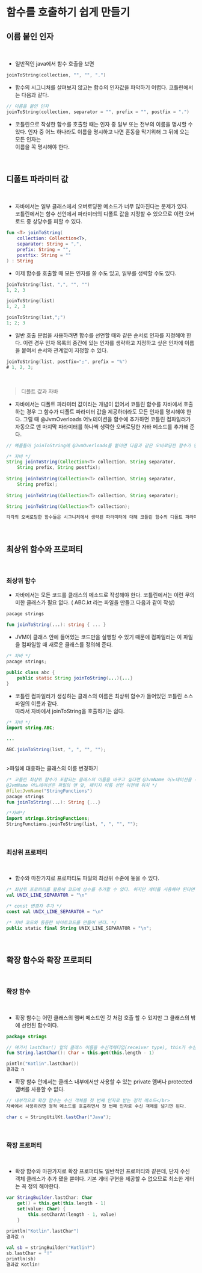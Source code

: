 # 함수를 호출하기 쉽게 만들기

## 이름 붙인 인자

</br>

* 일반적인 java에서 함수 호출을 보면

```kotlin
joinToString(collection, "", "", ".")
```

* 함수의 시그니처를 살펴보지 않고는 함수의 인자값을 파악하기 어렵다. 코틀린에서는 다음과 같다.

```kotlin
// 이름을 붙인 인자
joinToString(collection, separator = "", prefix = "", postfix = ".")
```

* 코틀린으로 작성한 함수를 호출할 때는 인자 중 일부 또는 전부의 이름을 명시할 수 있다. 인자 중 어느 하나라도 이름을 명시하고 나면 혼동을 막기위해 그 뒤에 오는 모든 인자는  
이름을 꼭 명시해야 한다.

</br>

## 디폴트 파라미터 값

</br>

* 자바에서는 일부 클래스에서 오버로딩한 메소드가 너무 많아진다는 문제가 있다.</br>
코틀린에서는 함수 선언에서 파라미터의 디폴트 값을 지정할 수 있으므로 이런 오버로드 중 상당수를 피할 수 있다.

```kotlin
fun <T> joinToString(
    collection: Collection<T>,
    separator: String = ",",
    prefix: String = "",
    postfix: String = ""
) : String
```
* 이제 함수를 호출할 때 모든 인자를 쓸 수도 있고, 일부를 생략할 수도 있다. 

```kotlin
joinToString(list, ",", "", "")
1, 2, 3

joinToString(list)
1, 2, 3

joinToString(list,";")
1; 2; 3
```

* 일반 호출 문법을 사용하려면 함수를 선언할 때와 같은 순서로 인자를 지정해야 한다.
이런 경우 인자 목록의 중간에 있는 인자를 생략하고 지정하고 싶은 인자에 이름을 붙여서 순서와 관계없이 지정할 수 있다.

```kotlin
joinToString(list, postfix=";", prefix = "%")
# 1, 2, 3;
```

</br>

> 디폴트 값과 자바
* 자바에서는 디폴트 파라미터 값이라는 개념이 없어서 코틀린 함수를 자바에서 호출하는 경우 그 함수가 디폴트 파라미터 값을 제공하더라도 모든 인자를 명시해야 한다. 그럴 때 @JvmOverloads 어노테이션을 함수에 추가하면 코틀린 컴파일러가 자동으로 맨 마지막 파라미터를 하나씩 생략한 오버로딩한 자바 메소드를 추가해 준다.

```java
// 예를들어 joinToString에 @JvmOverloads를 붙이면 다음과 같은 오버로딩한 함수가 만들어진다.

/* 자바 */
String joinToString(Collection<T> collection, String separator, 
    String prefix, String postfix);
    
String joinToString(Collection<T> collection, String separator, 
    String prefix);
    
String joinToString(Collection<T> collection, String separator);

String joinToString(Collection<T> collection);

각각의 오버로딩한 함수들은 시그니처에서 생략된 파라미터에 대해 코틀린 함수의 디폴트 파라미터 값을 사용한다.

```

</br>

## 최상위 함수와 프로퍼티

</br>

### 최상위 함수
* 자바에서는 모든 코드를 클래스의 메소드로 작성해야 한다. 코틀린에서는 이런 무의미한 클래스가 필요 없다. ( ABC.kt 라는 파일을 만들고 다음과 같이 작성)

```kotlin
pacage strings

fun joinToString(...): string { ... }
```

* JVM이 클래스 안에 들어있는 코드만을 실행할 수 있기 때문에 컴파일러는 이 파일을 컴파일할 때 새로운 클래스를 정의해 준다.

```java
/* 자바 */
pacage strings;

public class abc {
    public static String joinToString(...){...}
}
```

* 코틀린 컴파일러가 생성하는 클래스의 이름은 최상위 함수가 들어있던 코틀린 소스파일의 이름과 같다.</br>따라서 자바에서 joinToString을 호출하기는 쉽다.

```java
/* 자바 */
import string.ABC;

...

ABC.joinToString(list, ", ", "", "");
```
</br>
>파일에 대응하는 클래스의 이름 변경하기

```kotlin
/* 코틀린 최상위 함수가 포함되는 클래스의 이름을 바꾸고 싶다면 @JvmName 어노테이션을 추가한다.</br>
@JvmName 어노테이션은 파일의 맨 앞, 패키지 이름 선언 이전에 위치 */
@file:JvmName("StringFunctions")
pacage strings
fun joinToString(...): String {...}

/*자바*/
import strings.StringFunctions;
StringFunctions.joinToString(list, ", ", "", "");
```
</br>

### 최상위 프로퍼티

</br>

* 함수와 마찬가지로 프로퍼티도 파일의 최상위 수준에 놓을 수 있다.

```kotlin
/* 최상위 프로퍼티를 활용해 코드에 상수를 추가할 수 있다. 하지만 게터를 사용해야 된다면 부자연스럽다. */
val UNIX_LINE_SEPARATOR = "\n"

/* const 변경자 추가 */
const val UNIX_LINE_SEPARATOR = "\n"

/* 자바 코드와 동등한 바이트코드를 만들어 낸다. */
public static final String UNIX_LINE_SEPARATOR = "\n";
```

</br>

## 확장 함수와 확장 프로퍼티

</br>

### 확장 함수

</br>

* 확장 함수는 어떤 클래스의 멤버 메소드인 것 처럼 호출 할 수 있지만 그 클래스의 밖에 선언된 함수이다.

```kotlin
package strings

// 여기서 lastChar() 앞의 클래스 이름을 수신객체타입(receiver type), this가 수신객체(receiver object)라고 부른다.
fun String.lastChar(): Char = this.get(this.length - 1)

pintln("Kotlin".lastChar())
결과값 n
```

* 확장 함수 안에서는 클래스 내부에서만 사용할 수 있는 private 멤버나 protected 멤버를 사용할 수 없다.

```java
// 내부적으로 확장 함수는 수신 객체를 첫 번째 인자로 받는 정적 메소드</br>
자바에서 사용하려면 정적 메소드를 호출하면서 첫 번째 인자로 수신 객체를 넘기면 된다.

char c = StringUtilKt.lastChar("Java");
```

</br>

### 확장 프로퍼티

</br>

* 확장 함수와 마찬가지로 확장 프로퍼티도 일반적인 프로퍼티와 같은데, 단지 수신 객체 클래스가 추가 됐을 뿐이다. 기본 게터 구현을 제공할 수 없으므로 최소한 게터는 꼭 정의 해야한다.

```kotlin
var StringBuilder.lastChar: Char
    get() = this.get(this.length - 1)
    set(value: Char) {
        this.setCharAt(length - 1, value)
    }
    
println("Kotlin".lastChar")
결과값 n

val sb = stringBuilder("Kotlin?")
sb.lastChar = "!"
println(sb)
결과값 Kotlin!
```